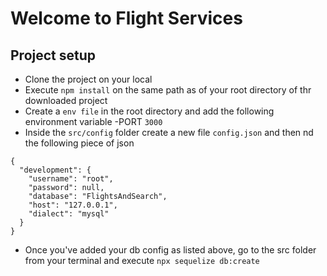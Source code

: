 # Welcome to Flight Services
## Project setup
- Clone the project on your local
- Execute `npm install` on the same path as of your root directory of thr downloaded project
- Create a `env file` in the root directory and add the following environment variable
    -PORT `3000`
- Inside the `src/config` folder create a new file `config.json` and then nd the following piece of json

```
{
  "development": {
    "username": "root",
    "password": null,
    "database": "FlightsAndSearch",
    "host": "127.0.0.1",
    "dialect": "mysql"
  }
}

```
- Once you've added your db config as listed above, go to the src folder from your terminal and execute `npx sequelize db:create`

```